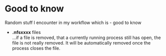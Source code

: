 
Good to know  
==============

Random stuff I encounter in my workflow which is - good to know  

* **.nfsxxxx** files  
 ...if a file is removed, that a currently running process still has open, the file is not really removed. It will be automatically removed once the process closes the file.  

